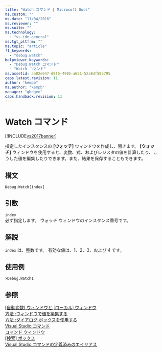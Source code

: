 ```yaml
---
title: "Watch コマンド | Microsoft Docs"
ms.custom: ""
ms.date: "11/04/2016"
ms.reviewer: ""
ms.suite: ""
ms.technology: 
  - "vs-ide-general"
ms.tgt_pltfrm: ""
ms.topic: "article"
f1_keywords: 
  - "debug.watch"
helpviewer_keywords: 
  - "Debug.Watch コマンド"
  - "Watch コマンド"
ms.assetid: aa02e647-d9f5-4905-a651-52a8df595795
caps.latest.revision: 11
author: "kempb"
ms.author: "kempb"
manager: "ghogen"
caps.handback.revision: 11
---
```

# Watch コマンド
[!INCLUDE[vs2017banner](../../code-quality/includes/vs2017banner.md)]

指定したインスタンスの **\[ウォッチ\]** ウィンドウを作成し、開きます。  **\[ウォッチ\]** ウィンドウを使用すると、変数、式、およびレジスタの値を計算したり、こうした値を編集したりできます。また、結果を保存することもできます。  
  
## 構文  
  
```  
Debug.Watch[index]  
```  
  
## 引数  
 `index`  
 必ず指定します。  ウォッチ ウィンドウのインスタンス番号です。  
  
## 解説  
 `index` は、整数です。  有効な値は、1、2、3、および 4 です。  
  
## 使用例  
  
```  
>Debug.Watch1  
```  
  
## 参照  
 [\[自動変数\] ウィンドウと \[ローカル\] ウィンドウ](../Topic/Autos%20and%20Locals%20Windows.md)   
 [方法 :ウィンドウで値を編集する](../Topic/How%20to:%20Edit%20a%20Value%20in%20a%20Variable%20Window.md)   
 [方法 :ダイアログ ボックスを使用する](../Topic/How%20to:%20Use%20the%20QuickWatch%20Dialog%20Box.md)   
 [Visual Studio コマンド](../../ide/reference/visual-studio-commands.md)   
 [コマンド ウィンドウ](../../ide/reference/command-window.md)   
 [\[検索\] ボックス](../Topic/Find-Command%20Box.md)   
 [Visual Studio コマンドの定義済みのエイリアス](../../ide/reference/visual-studio-command-aliases.md)